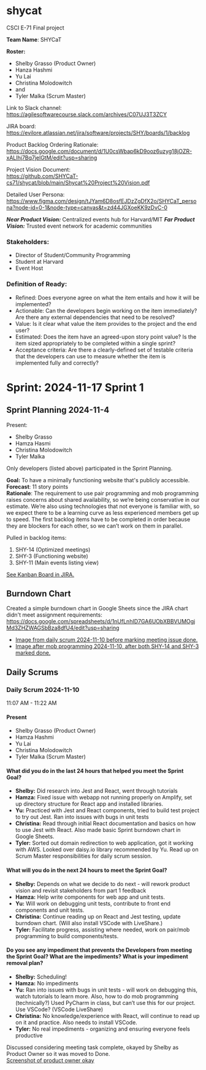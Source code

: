 # shycat

CSCI E-71 Final project

**Team Name**: SHYCaT  

**Roster:**
- Shelby Grasso (Product Owner)
- Hanza Hashmi
- Yu Lai
- Christina Molodowitch
- and
- Tyler Malka (Scrum Master)

Link to Slack channel:  
https://agilesoftwarecourse.slack.com/archives/C07UJ3T3ZCY

JIRA board:  
https://evilore.atlassian.net/jira/software/projects/SHY/boards/1/backlog

Product Backlog Ordering Rationale:  
https://docs.google.com/document/d/1U0csWbap6kD9ooz6uzyg18jOZR-xALIhj7Bq7jelGtM/edit?usp=sharing

Project Vision Document:  
https://github.com/SHYCaT-cs71/shycat/blob/main/Shycat%20Project%20Vision.pdf

Detailed User Persona:  
https://www.figma.com/design/tJYam6D8osfEJDzZgDfX2o/SHYCaT_persona?node-id=0-1&node-type=canvas&t=zd44JGXoeKK9zDvC-0

***Near Product Vision:*** Centralized events hub for Harvard/MIT
***Far Product Vision:*** Trusted event network for academic communities

### Stakeholders:
* Director of Student/Community Programming
* Student at Harvard
* Event Host

### Definition of Ready:
* Refined: Does everyone agree on what the item entails and how it will be implemented?
* Actionable: Can the developers begin working on the item immediately?  Are there any external dependencies that need to be resolved?
* Value: Is it clear what value the item provides to the project and the end user?
* Estimated: Does the item have an agreed-upon story point value?  Is the item sized appropriately to be completed within a single sprint?
* Acceptance criteria: Are there a clearly-defined set of testable criteria that the developers can use to measure whether the item is implemented fully and correctly?

# Sprint: 2024-11-17 Sprint 1

## Sprint Planning 2024-11-4

Present:
* Shelby Grasso
* Hamza Hasmi
* Christina Molodowitch
* Tyler Malka

Only developers (listed above) participated in the Sprint Planning.

**Goal:** To have a minimally functioning website that's publicly accessible.  
**Forecast**: 11 story points  
**Rationale**: The requirement to use pair programming and mob programming raises concerns about shared availability, so we’re being conservative in our estimate.  We’re also using technologies that not everyone is familiar with, so we expect there to be a learning curve as less experienced members get up to speed.  The first backlog items have to be completed in order because they are blockers for each other, so we can’t work on them in parallel.

Pulled in backlog items:
1. SHY-14 (Optimized meetings)
2. SHY-3 (Functioning website)
3. SHY-11 (Main events listing view)

[See Kanban Board in JIRA.](https://evilore.atlassian.net/jira/software/projects/SHY/boards/1)

## Burndown Chart
Created a simple burndown chart in Google Sheets since the JIRA chart didn't meet assignment requirements:   
https://docs.google.com/spreadsheets/d/1nUfLnhID7GA6UObXBBVUMOgjMd3ZHZWAGSbBza8dfU4/edit?usp=sharing

* [Image from daily scrum 2024-11-10 before marking meeting issue done.](images/screenshots/Sprint_2024-11-17/Burndown%20screenshot%202024-11-10%20112922.png)
* [Image after mob programming 2024-11-10, after both SHY-14 and SHY-3 marked done.](images/screenshots/Sprint_2024-11-17/Burndown%20screenshot%202024-11-10%20123539.png)

## Daily Scrums

### Daily Scrum 2024-11-10
11:07 AM - 11:22 AM

#### Present
* Shelby Grasso (Product Owner)
* Hamza Hashmi
* Yu Lai
* Christina Molodowitch
* Tyler Malka (Scrum Master)

#### What did you do in the last 24 hours that helped you meet the Sprint Goal?
* **Shelby:** Did research into Jest and React, went through tutorials
* **Hamza:** Fixed issue with webapp not running properly on Amplify, set up directory structure for React app and installed libraries.
* **Yu:** Practiced with Jest and React components, tried to build test project to try out Jest.  Ran into issues with bugs in unit tests
* **Christina:** Read through initial React documentation and basics on how to use Jest with React.  Also made basic Sprint burndown chart in Google Sheets.
* **Tyler:** Sorted out domain redirection to web application, got it working with AWS.  Looked over daisy.io library recommended by Yu.  Read up on Scrum Master responsibilities for daily scrum session.

#### What will you do in the next 24 hours to meet the Sprint Goal?
* **Shelby:** Depends on what we decide to do next - will rework product vision and revisit stakeholders from part 1 feedback
* **Hamza:** Help write components for web app and unit tests.
* **Yu:** Will work on debugging unit tests, contribute to front end components and unit tests.
* **Christina:** Continue reading up on React and Jest testing, update burndown chart.  (Will also install VSCode with LiveShare.)
* **Tyler:** Facilitate progress, assisting where needed, work on pair/mob programming to build components/tests.

#### Do you see any impediment that prevents the Developers from meeting the Sprint Goal? What are the impediments? What is your impediment removal plan?
* **Shelby:** Scheduling!
* **Hamza:** No impediments
* **Yu:** Ran into issues with bugs in unit tests - will work on debugging this, watch tutorials to learn more.  Also, how to do mob programming (technically?)  Used PyCharm in class, but can’t use this for our project.  Use VSCode?  (VSCode LiveShare)
* **Christina:** No knowledge/experience with React, will continue to read up on it and practice.  Also needs to install VSCode.
* **Tyler:** No real impediments - organizing and ensuring everyone feels productive

Discussed considering meeting task complete, okayed by Shelby as Product Owner so it was moved to Done.  
[Screenshot of product owner okay](images/screenshots/Sprint_2024-11-17/Issue%20complete%20Screenshot%202024-11-10%20112828.png)

